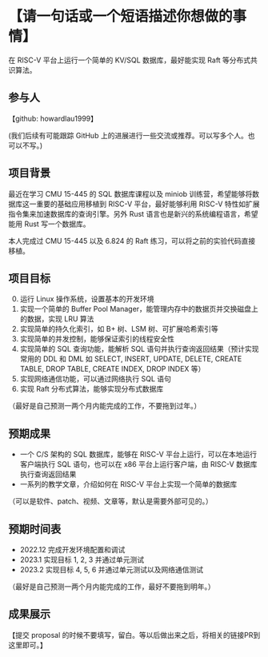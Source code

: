 # 【请一句话或一个短语描述你想做的事情】

在 RISC-V 平台上运行一个简单的 KV/SQL 数据库，最好能实现 Raft 等分布式共识算法。

## 参与人

【github: howardlau1999】

(我们后续有可能跟踪 GitHub 上的进展进行一些交流或推荐。可以写多个人。也可以不写。)

## 项目背景

最近在学习 CMU 15-445 的 SQL 数据库课程以及 miniob 训练营，希望能够将数据库这一重要的基础应用移植到 RISC-V 平台，最好能够利用 RISC-V 特性如扩展指令集来加速数据库的查询引擎。另外 Rust 语言也是新兴的系统编程语言，希望能用 Rust 写一个数据库。

本人完成过 CMU 15-445 以及 6.824 的 Raft 练习，可以将之前的实验代码直接移植。

## 项目目标

0. 运行 Linux 操作系统，设置基本的开发环境
1. 实现一个简单的 Buffer Pool Manager，能管理内存中的数据页并交换磁盘上的数据，实现 LRU 算法
2. 实现简单的持久化索引，如 B+ 树、LSM 树、可扩展哈希索引等
3. 实现简单的并发控制，能够保证索引的线程安全性
4. 实现简单的 SQL 查询功能，能解析 SQL 语句并执行查询返回结果（预计实现常用的 DDL 和 DML 如 SELECT, INSERT, UPDATE, DELETE, CREATE TABLE, DROP TABLE, CREATE INDEX, DROP INDEX 等）
5. 实现网络通信功能，可以通过网络执行 SQL 语句
6. 实现 Raft 分布式算法，能够实现分布式数据库

（最好是自己预测一两个月内能完成的工作，不要拖到过年。）

## 预期成果

* 一个 C/S 架构的 SQL 数据库，能够在 RISC-V 平台上运行，可以在本地运行客户端执行 SQL 语句，也可以在 x86 平台上运行客户端，由 RISC-V 数据库执行查询返回结果 
* 一系列的教学文章，介绍如何在 RISC-V 平台上实现一个简单的数据库

（可以是软件、patch、视频、文章等，默认是需要外部可见的。）

## 预期时间表

- 2022.12 完成开发环境配置和调试
- 2023.1 实现目标 1, 2, 3 并通过单元测试
- 2023.2 实现目标 4, 5, 6 并通过单元测试以及网络通信测试

（最好是自己预测一两个月内能完成的工作，最好不要拖到明年。）

## 成果展示

【提交 proposal 的时候不要填写，留白。等以后做出来之后，将相关的链接PR到这里即可。】
